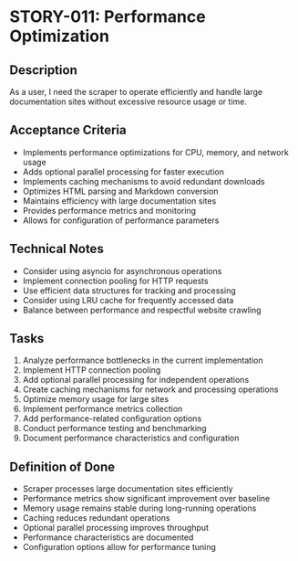 # STORY-011: Performance Optimization

## Description
As a user, I need the scraper to operate efficiently and handle large documentation sites without excessive resource usage or time.

## Acceptance Criteria
- Implements performance optimizations for CPU, memory, and network usage
- Adds optional parallel processing for faster execution
- Implements caching mechanisms to avoid redundant downloads
- Optimizes HTML parsing and Markdown conversion
- Maintains efficiency with large documentation sites
- Provides performance metrics and monitoring
- Allows for configuration of performance parameters

## Technical Notes
- Consider using asyncio for asynchronous operations
- Implement connection pooling for HTTP requests
- Use efficient data structures for tracking and processing
- Consider using LRU cache for frequently accessed data
- Balance between performance and respectful website crawling

## Tasks
1. Analyze performance bottlenecks in the current implementation
2. Implement HTTP connection pooling
3. Add optional parallel processing for independent operations
4. Create caching mechanisms for network and processing operations
5. Optimize memory usage for large sites
6. Implement performance metrics collection
7. Add performance-related configuration options
8. Conduct performance testing and benchmarking
9. Document performance characteristics and configuration

## Definition of Done
- Scraper processes large documentation sites efficiently
- Performance metrics show significant improvement over baseline
- Memory usage remains stable during long-running operations
- Caching reduces redundant operations
- Optional parallel processing improves throughput
- Performance characteristics are documented
- Configuration options allow for performance tuning 